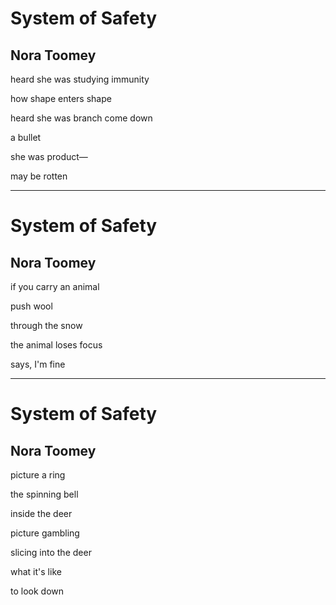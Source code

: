# System of Safety
## Nora Toomey

heard she was studying immunity

how shape enters shape

heard she was branch come down

a bullet

she was product—

<p class="align-left">may be rotten</p>


---

# System of Safety
## Nora Toomey


<p class='align-middle'>if you carry an animal</p>
<p class="align-middle">push wool</p>
<p class="align-middle">through the snow</p>
<p class="align-middle">the animal loses focus</p>
<p class="align-middle">says, I'm fine</p>

---

# System of Safety
## Nora Toomey


picture a ring

the spinning bell

inside the deer

picture gambling

slicing into the deer

what it's like

to look down
